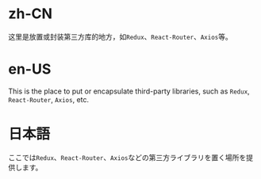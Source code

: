 # zh-CN

这里是放置或封装第三方库的地方，如`Redux`、`React-Router`、`Axios`等。

# en-US

This is the place to put or encapsulate third-party libraries, such as `Redux`, `React-Router`, `Axios`, etc.

# 日本語

ここでは`Redux`、`React-Router`、`Axios`などの第三方ライブラリを置く場所を提供します。
